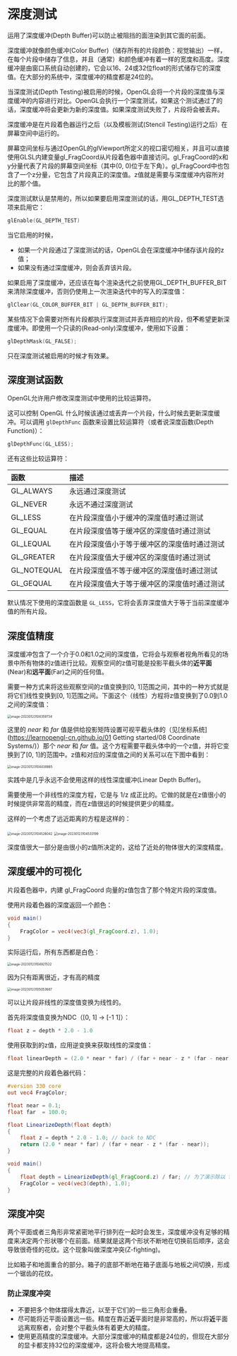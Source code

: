 # 深度测试

运用了深度缓冲(Depth Buffer)可以防止被阻挡的面渲染到其它面的前面。

深度缓冲就像颜色缓冲(Color Buffer)（储存所有的片段颜色：视觉输出）一样，在每个片段中储存了信息，并且（通常）和颜色缓冲有着一样的宽度和高度。深度缓冲是由窗口系统自动创建的，它会以16、24或32位float的形式储存它的深度值。在大部分的系统中，深度缓冲的精度都是24位的。

当深度测试(Depth Testing)被启用的时候，OpenGL会将一个片段的深度值与深度缓冲的内容进行对比。OpenGL会执行一个深度测试，如果这个测试通过了的话，深度缓冲将会更新为新的深度值。如果深度测试失败了，片段将会被丢弃。

深度缓冲是在片段着色器运行之后（以及模板测试(Stencil Testing)运行之后）在屏幕空间中运行的。

屏幕空间坐标与通过OpenGL的glViewport所定义的视口密切相关，并且可以直接使用GLSL内建变量gl_FragCoord从片段着色器中直接访问。gl_FragCoord的x和y分量代表了片段的屏幕空间坐标（其中(0, 0)位于左下角）。gl_FragCoord中也包含了一个z分量，它包含了片段真正的深度值。z值就是需要与深度缓冲内容所对比的那个值。

深度测试默认是禁用的，所以如果要启用深度测试的话，用GL_DEPTH_TEST选项来启用它：

````c++
glEnable(GL_DEPTH_TEST)
````

当它启用的时候，

- 如果一个片段通过了深度测试的话，OpenGL会在深度缓冲中储存该片段的z值；
- 如果没有通过深度缓冲，则会丢弃该片段。

如果启用了深度缓冲，还应该在每个渲染迭代之前使用GL_DEPTH_BUFFER_BIT来清除深度缓冲，否则仍使用上一次渲染迭代中的写入的深度值：

```c++
glClear(GL_COLOR_BUFFER_BIT | GL_DEPTH_BUFFER_BIT);
```

某些情况下会需要对所有片段都执行深度测试并丢弃相应的片段，但**不**希望更新深度缓冲。即使用一个只读的(Read-only)深度缓冲，使用如下设置：

```c++
glDepthMask(GL_FALSE);
```

只在深度测试被启用的时候才有效果。



## 深度测试函数

OpenGL允许用户修改深度测试中使用的比较运算符。

这可以控制 OpenGL 什么时候该通过或丢弃一个片段，什么时候去更新深度缓冲。可以调用 `glDepthFunc` 函数来设置比较运算符（或者说深度函数(Depth Function)）：

```c++
glDepthFunc(GL_LESS);
```

还有这些比较运算符：

| 函数        | 描述                                         |
| :---------- | :------------------------------------------- |
| GL_ALWAYS   | 永远通过深度测试                             |
| GL_NEVER    | 永远不通过深度测试                           |
| GL_LESS     | 在片段深度值小于缓冲的深度值时通过测试       |
| GL_EQUAL    | 在片段深度值等于缓冲区的深度值时通过测试     |
| GL_LEQUAL   | 在片段深度值小于等于缓冲区的深度值时通过测试 |
| GL_GREATER  | 在片段深度值大于缓冲区的深度值时通过测试     |
| GL_NOTEQUAL | 在片段深度值不等于缓冲区的深度值时通过测试   |
| GL_GEQUAL   | 在片段深度值大于等于缓冲区的深度值时通过测试 |

默认情况下使用的深度函数是 `GL_LESS`，它将会丢弃深度值大于等于当前深度缓冲值的所有片段。



## 深度值精度

深度缓冲包含了一个介于0.0和1.0之间的深度值，它将会与观察者视角所看见的场景中所有物体的z值进行比较。观察空间的z值可能是投影平截头体的**近平面**(Near)和**远平面**(Far)之间的任何值。

需要一种方式来将这些观察空间的z值变换到[0, 1]范围之间，其中的一种方式就是将它们线性变换到[0, 1]范围之间。下面这个（线性）方程将z值变换到了0.0到1.0之间的深度值：

<img src="pics/1-深度测试.assets/image-20230123104359734.png" alt="image-20230123104359734" style="zoom:50%;" />

这里的 $near$ 和 $far$ 值是供给投影矩阵设置可视平截头体的（见[坐标系统](https://learnopengl-cn.github.io/01 Getting started/08 Coordinate Systems/)）那个 *near* 和 *far* 值。这个方程需要平截头体中的一个z值，并将它变换到了[0, 1]的范围中。z值和对应的深度值之间的关系可以在下图中看到：

<img src="pics/1-深度测试.assets/image-20230123104438865.png" alt="image-20230123104438865" style="zoom:50%;" />

实践中是几乎永远不会使用这样的线性深度缓冲(Linear Depth Buffer)。

需要使用一个非线性的深度方程，它是与 1/z 成正比的。它做的就是在z值很小的时候提供非常高的精度，而在z值很远的时候提供更少的精度。

这样的一个考虑了远近距离的方程是这样的：

<img src="pics/1-深度测试.assets/image-20230123104526042.png" alt="image-20230123104526042" style="zoom:50%;" />

<img src="pics/1-深度测试.assets/image-20230123104533199.png" alt="image-20230123104533199" style="zoom:50%;" />

深度值很大一部分是由很小的z值所决定的，这给了近处的物体很大的深度精度。



## 深度缓冲的可视化

片段着色器中，内建 gl_FragCoord 向量的z值包含了那个特定片段的深度值。

使用片段着色器的深度返回一个颜色：

````glsl
void main()
{
    FragColor = vec4(vec3(gl_FragCoord.z), 1.0);
}
````

实际运行后，所有东西都是白色：

<img src="pics/1-深度测试.assets/image-20230123104921522.png" alt="image-20230123104921522" style="zoom:50%;" />

因为只有距离很近，才有高的精度

<img src="pics/1-深度测试.assets/image-20230123105053687.png" alt="image-20230123105053687" style="zoom:50%;" />

可以让片段非线性的深度值变换为线性的。

首先将深度值变换为NDC（[0, 1] -> [-1 1]）：

```glsl
float z = depth * 2.0 - 1.0
```

使用获取到的z值，应用逆变换来获取线性的深度值：

```glsl
float linearDepth = (2.0 * near * far) / (far + near - z * (far - near));
```

这是完整的片段着色器代码：

```glsl
#version 330 core
out vec4 FragColor;

float near = 0.1; 
float far  = 100.0; 

float LinearizeDepth(float depth) 
{
    float z = depth * 2.0 - 1.0; // back to NDC 
    return (2.0 * near * far) / (far + near - z * (far - near));    
}

void main()
{             
    float depth = LinearizeDepth(gl_FragCoord.z) / far; // 为了演示除以 far
    FragColor = vec4(vec3(depth), 1.0);
}
```



## 深度冲突

两个平面或者三角形非常紧密地平行排列在一起时会发生，深度缓冲没有足够的精度来决定两个形状哪个在前面。结果就是这两个形状不断地在切换前后顺序，这会导致很奇怪的花纹。这个现象叫做深度冲突(Z-fighting)。

比如箱子和地面重合的部分。箱子的底部不断地在箱子底面与地板之间切换，形成一个锯齿的花纹。

### 防止深度冲突

- 不要把多个物体摆得太靠近，以至于它们的一些三角形会重叠。
- 尽可能将近平面设置远一些。精度在靠近**近**平面时是非常高的，所以将**近**平面远离观察者，会对整个平截头体有着更大的精度。
- 使用更高精度的深度缓冲。大部分深度缓冲的精度都是24位的，但现在大部分的显卡都支持32位的深度缓冲，这将会极大地提高精度。

